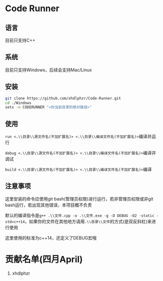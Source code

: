 # Code Runner

## 语言

目前只支持C++

## 系统

目前只支持Windows，后续会支持Mac/Linux

## 安装

```bash
git clone https://github.com/xhdlphzr/Code-Runner.git
cd ./Windows
setx -m CODERUNNER "<你当前目录的绝对路径>"
```

## 使用

`run <.\\目录\\源文件名(不加扩展名)> <.\\目录\\编译文件名(不加扩展名)>`编译并运行

`debug <.\\目录\\源文件名(不加扩展名)> <.\\目录\\编译文件名(不加扩展名)>`编译并调试

`build <.\\目录\\源文件名(不加扩展名)> <.\\目录\\编译文件名(不加扩展名)>`编译

## 注意事项

这里安装的命令应使用git bash(管理员权限)进行运行，若非管理员权限或非git bash运行，若出现其他错误，本项目概不负责

默认的编译指令是`g++ .\\文件.cpp -o .\\文件.exe -g -D DEBUG -O2 -static -std=c++14`，如果你的文件在其他地方请用`.\\目录\\文件`的方式(是双反斜杠)来进行使用

这里使用的标准为c++14，还定义了DEBUG宏哦

# 贡献名单(四月April)

1. xhdlphzr
